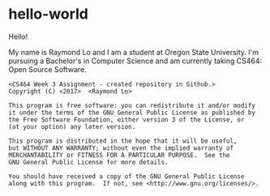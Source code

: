 # hello-world

Hello!

My name is Raymond Lo and I am a student at Oregon State University. I'm pursuing a Bachelor's in Computer Science and am currently taking CS464: Open Source Software.

    <CS464 Week 3 Assignment - created repository in Github.>
    Copyright (C) <2017>  <Raymond Lo>

    This program is free software: you can redistribute it and/or modify
    it under the terms of the GNU General Public License as published by
    the Free Software Foundation, either version 3 of the License, or
    (at your option) any later version.

    This program is distributed in the hope that it will be useful,
    but WITHOUT ANY WARRANTY; without even the implied warranty of
    MERCHANTABILITY or FITNESS FOR A PARTICULAR PURPOSE.  See the
    GNU General Public License for more details.

    You should have received a copy of the GNU General Public License
    along with this program.  If not, see <http://www.gnu.org/licenses/>.
